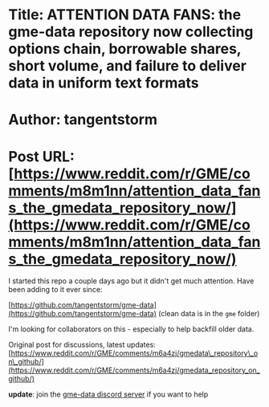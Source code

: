 # Title: ATTENTION DATA FANS: the gme-data repository now collecting options chain, borrowable shares, short volume, and failure to deliver data in uniform text formats
# Author: tangentstorm
# Post URL: [https://www.reddit.com/r/GME/comments/m8m1nn/attention_data_fans_the_gmedata_repository_now/](https://www.reddit.com/r/GME/comments/m8m1nn/attention_data_fans_the_gmedata_repository_now/)


I started this repo a couple days ago but it didn't get much attention. Have been adding to it ever since:

[https://github.com/tangentstorm/gme-data](https://github.com/tangentstorm/gme-data) (clean data is in the `gme` folder)

I'm looking for collaborators on this - especially to help backfill older data.

Original post for discussions, latest updates:  [https://www.reddit.com/r/GME/comments/m6a4zj/gmedata\_repository\_on\_github/](https://www.reddit.com/r/GME/comments/m6a4zj/gmedata_repository_on_github/)

**update**: join the [gme-data discord server](https://discord.gg/sy3ye2tD) if you want to help

&#x200B;
